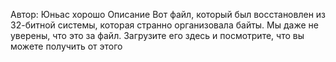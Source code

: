 Автор: Юньас хорошо
Описание
Вот файл, который был восстановлен из 32-битной системы, которая странно организовала байты. Мы даже не уверены, что это за файл. Загрузите его здесь и посмотрите, что вы можете получить от этого 
